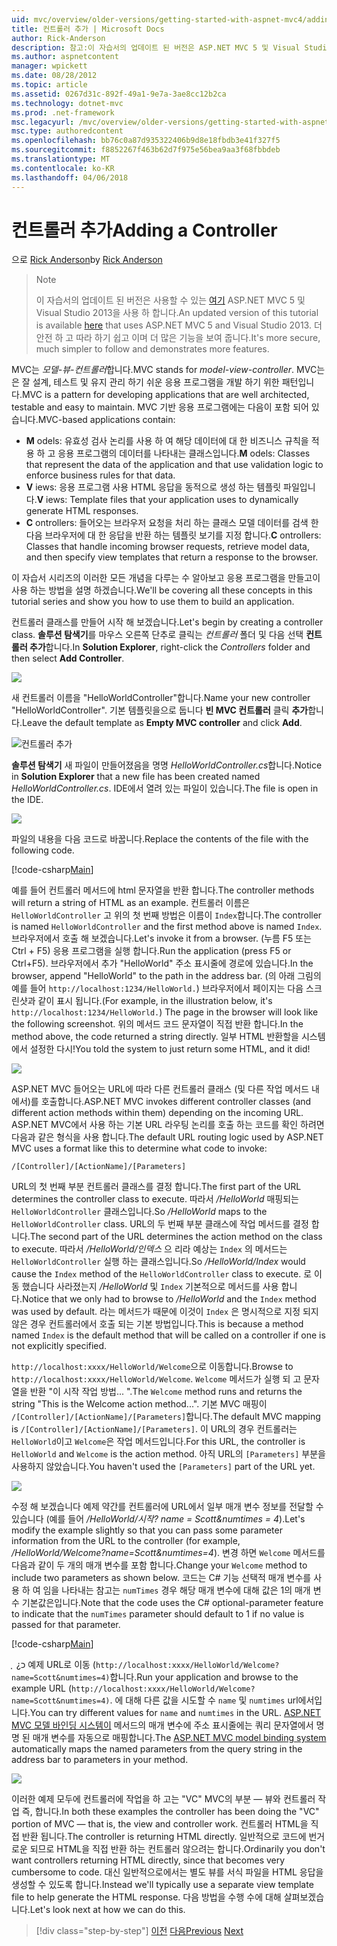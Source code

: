 ```yaml
---
uid: mvc/overview/older-versions/getting-started-with-aspnet-mvc4/adding-a-controller
title: 컨트롤러 추가 | Microsoft Docs
author: Rick-Anderson
description: 참고:이 자습서의 업데이트 된 버전은 ASP.NET MVC 5 및 Visual Studio 2013을 사용 하는 있습니다. 것이 더 안전 하 고 진행할 데모를 단순...
ms.author: aspnetcontent
manager: wpickett
ms.date: 08/28/2012
ms.topic: article
ms.assetid: 0267d31c-892f-49a1-9e7a-3ae8cc12b2ca
ms.technology: dotnet-mvc
ms.prod: .net-framework
msc.legacyurl: /mvc/overview/older-versions/getting-started-with-aspnet-mvc4/adding-a-controller
msc.type: authoredcontent
ms.openlocfilehash: bb76c0a87d935322406b9d8e18fbdb3e41f327f5
ms.sourcegitcommit: f8852267f463b62d7f975e56bea9aa3f68fbbdeb
ms.translationtype: MT
ms.contentlocale: ko-KR
ms.lasthandoff: 04/06/2018
---
```

<a name="adding-a-controller"></a><span data-ttu-id="320da-104">컨트롤러 추가</span><span class="sxs-lookup"><span data-stu-id="320da-104">Adding a Controller</span></span>
====================
<span data-ttu-id="320da-105">으로 [Rick Anderson](https://github.com/Rick-Anderson)</span><span class="sxs-lookup"><span data-stu-id="320da-105">by [Rick Anderson](https://github.com/Rick-Anderson)</span></span>

> > [!NOTE]
> > <span data-ttu-id="320da-106">이 자습서의 업데이트 된 버전은 사용할 수 있는 [여기](../../getting-started/introduction/getting-started.md) ASP.NET MVC 5 및 Visual Studio 2013을 사용 하 합니다.</span><span class="sxs-lookup"><span data-stu-id="320da-106">An updated version of this tutorial is available [here](../../getting-started/introduction/getting-started.md) that uses ASP.NET MVC 5 and Visual Studio 2013.</span></span> <span data-ttu-id="320da-107">더 안전 하 고 따라 하기 쉽고 이며 더 많은 기능을 보여 줍니다.</span><span class="sxs-lookup"><span data-stu-id="320da-107">It's more secure, much simpler to follow and demonstrates more features.</span></span>


<span data-ttu-id="320da-108">MVC는 *모델-뷰-컨트롤러*합니다.</span><span class="sxs-lookup"><span data-stu-id="320da-108">MVC stands for *model-view-controller*.</span></span> <span data-ttu-id="320da-109">MVC는은 잘 설계, 테스트 및 유지 관리 하기 쉬운 응용 프로그램을 개발 하기 위한 패턴입니다.</span><span class="sxs-lookup"><span data-stu-id="320da-109">MVC is a pattern for developing applications that are well architected, testable and easy to maintain.</span></span> <span data-ttu-id="320da-110">MVC 기반 응용 프로그램에는 다음이 포함 되어 있습니다.</span><span class="sxs-lookup"><span data-stu-id="320da-110">MVC-based applications contain:</span></span>

- <span data-ttu-id="320da-111">**M** odels: 유효성 검사 논리를 사용 하 여 해당 데이터에 대 한 비즈니스 규칙을 적용 하 고 응용 프로그램의 데이터를 나타내는 클래스입니다.</span><span class="sxs-lookup"><span data-stu-id="320da-111">**M** odels: Classes that represent the data of the application and that use validation logic to enforce business rules for that data.</span></span>
- <span data-ttu-id="320da-112">**V** iews: 응용 프로그램 사용 HTML 응답을 동적으로 생성 하는 템플릿 파일입니다.</span><span class="sxs-lookup"><span data-stu-id="320da-112">**V** iews: Template files that your application uses to dynamically generate HTML responses.</span></span>
- <span data-ttu-id="320da-113">**C** ontrollers: 들어오는 브라우저 요청을 처리 하는 클래스 모델 데이터를 검색 한 다음 브라우저에 대 한 응답을 반환 하는 템플릿 보기를 지정 합니다.</span><span class="sxs-lookup"><span data-stu-id="320da-113">**C** ontrollers: Classes that handle incoming browser requests, retrieve model data, and then specify view templates that return a response to the browser.</span></span>

<span data-ttu-id="320da-114">이 자습서 시리즈의 이러한 모든 개념을 다루는 수 알아보고 응용 프로그램을 만들고이 사용 하는 방법을 설명 하겠습니다.</span><span class="sxs-lookup"><span data-stu-id="320da-114">We'll be covering all these concepts in this tutorial series and show you how to use them to build an application.</span></span>

<span data-ttu-id="320da-115">컨트롤러 클래스를 만들어 시작 해 보겠습니다.</span><span class="sxs-lookup"><span data-stu-id="320da-115">Let's begin by creating a controller class.</span></span> <span data-ttu-id="320da-116">**솔루션 탐색기**를 마우스 오른쪽 단추로 클릭는 *컨트롤러* 폴더 및 다음 선택 **컨트롤러 추가**합니다.</span><span class="sxs-lookup"><span data-stu-id="320da-116">In **Solution Explorer**, right-click the *Controllers* folder and then select **Add Controller**.</span></span>

![](adding-a-controller/_static/image1.png)

<span data-ttu-id="320da-117">새 컨트롤러 이름을 &quot;HelloWorldController&quot;합니다.</span><span class="sxs-lookup"><span data-stu-id="320da-117">Name your new controller &quot;HelloWorldController&quot;.</span></span> <span data-ttu-id="320da-118">기본 템플릿을으로 둡니다 **빈 MVC 컨트롤러** 클릭 **추가**합니다.</span><span class="sxs-lookup"><span data-stu-id="320da-118">Leave the default template as **Empty MVC controller** and click **Add**.</span></span>

![컨트롤러 추가](adding-a-controller/_static/image2.png)

<span data-ttu-id="320da-120">**솔루션 탐색기** 새 파일이 만들어졌음을 명명 *HelloWorldController.cs*합니다.</span><span class="sxs-lookup"><span data-stu-id="320da-120">Notice in **Solution Explorer** that a new file has been created named *HelloWorldController.cs*.</span></span> <span data-ttu-id="320da-121">IDE에서 열려 있는 파일이 있습니다.</span><span class="sxs-lookup"><span data-stu-id="320da-121">The file is open in the IDE.</span></span>

![](adding-a-controller/_static/image3.png)

<span data-ttu-id="320da-122">파일의 내용을 다음 코드로 바꿉니다.</span><span class="sxs-lookup"><span data-stu-id="320da-122">Replace the contents of the file with the following code.</span></span>

[!code-csharp[Main](adding-a-controller/samples/sample1.cs)]

<span data-ttu-id="320da-123">예를 들어 컨트롤러 메서드에 html 문자열을 반환 합니다.</span><span class="sxs-lookup"><span data-stu-id="320da-123">The controller methods will return a string of HTML as an example.</span></span> <span data-ttu-id="320da-124">컨트롤러 이름은 `HelloWorldController` 고 위의 첫 번째 방법은 이름이 `Index`합니다.</span><span class="sxs-lookup"><span data-stu-id="320da-124">The controller is named `HelloWorldController` and the first method above is named `Index`.</span></span> <span data-ttu-id="320da-125">브라우저에서 호출 해 보겠습니다.</span><span class="sxs-lookup"><span data-stu-id="320da-125">Let's invoke it from a browser.</span></span> <span data-ttu-id="320da-126">(누름 F5 또는 Ctrl + F5) 응용 프로그램을 실행 합니다.</span><span class="sxs-lookup"><span data-stu-id="320da-126">Run the application (press F5 or Ctrl+F5).</span></span> <span data-ttu-id="320da-127">브라우저에서 추가 &quot;HelloWorld&quot; 주소 표시줄에 경로에 있습니다.</span><span class="sxs-lookup"><span data-stu-id="320da-127">In the browser, append &quot;HelloWorld&quot; to the path in the address bar.</span></span> <span data-ttu-id="320da-128">(의 아래 그림의 예를 들어 `http://localhost:1234/HelloWorld.`) 브라우저에서 페이지는 다음 스크린샷과 같이 표시 됩니다.</span><span class="sxs-lookup"><span data-stu-id="320da-128">(For example, in the illustration below, it's `http://localhost:1234/HelloWorld.`) The page in the browser will look like the following screenshot.</span></span> <span data-ttu-id="320da-129">위의 메서드 코드 문자열이 직접 반환 합니다.</span><span class="sxs-lookup"><span data-stu-id="320da-129">In the method above, the code returned a string directly.</span></span> <span data-ttu-id="320da-130">일부 HTML 반환할을 시스템에서 설정한 다시!</span><span class="sxs-lookup"><span data-stu-id="320da-130">You told the system to just return some HTML, and it did!</span></span>

![](adding-a-controller/_static/image4.png)

<span data-ttu-id="320da-131">ASP.NET MVC 들어오는 URL에 따라 다른 컨트롤러 클래스 (및 다른 작업 메서드 내에서)를 호출합니다.</span><span class="sxs-lookup"><span data-stu-id="320da-131">ASP.NET MVC invokes different controller classes (and different action methods within them) depending on the incoming URL.</span></span> <span data-ttu-id="320da-132">ASP.NET MVC에서 사용 하는 기본 URL 라우팅 논리를 호출 하는 코드를 확인 하려면 다음과 같은 형식을 사용 합니다.</span><span class="sxs-lookup"><span data-stu-id="320da-132">The default URL routing logic used by ASP.NET MVC uses a format like this to determine what code to invoke:</span></span>

`/[Controller]/[ActionName]/[Parameters]`

<span data-ttu-id="320da-133">URL의 첫 번째 부분 컨트롤러 클래스를 결정 합니다.</span><span class="sxs-lookup"><span data-stu-id="320da-133">The first part of the URL determines the controller class to execute.</span></span> <span data-ttu-id="320da-134">따라서 */HelloWorld* 매핑되는 `HelloWorldController` 클래스입니다.</span><span class="sxs-lookup"><span data-stu-id="320da-134">So */HelloWorld* maps to the `HelloWorldController` class.</span></span> <span data-ttu-id="320da-135">URL의 두 번째 부분 클래스에 작업 메서드를 결정 합니다.</span><span class="sxs-lookup"><span data-stu-id="320da-135">The second part of the URL determines the action method on the class to execute.</span></span> <span data-ttu-id="320da-136">따라서 */HelloWorld/인덱스* 으 리라 예상는 `Index` 의 메서드는 `HelloWorldController` 실행 하는 클래스입니다.</span><span class="sxs-lookup"><span data-stu-id="320da-136">So */HelloWorld/Index* would cause the `Index` method of the `HelloWorldController` class to execute.</span></span> <span data-ttu-id="320da-137">로 이동 했습니다 사라졌는지 */HelloWorld* 및 `Index` 기본적으로 메서드를 사용 합니다.</span><span class="sxs-lookup"><span data-stu-id="320da-137">Notice that we only had to browse to */HelloWorld* and the `Index` method was used by default.</span></span> <span data-ttu-id="320da-138">라는 메서드가 때문에 이것이 `Index` 은 명시적으로 지정 되지 않은 경우 컨트롤러에서 호출 되는 기본 방법입니다.</span><span class="sxs-lookup"><span data-stu-id="320da-138">This is because a method named `Index` is the default method that will be called on a controller if one is not explicitly specified.</span></span>

<span data-ttu-id="320da-139">`http://localhost:xxxx/HelloWorld/Welcome`으로 이동합니다.</span><span class="sxs-lookup"><span data-stu-id="320da-139">Browse to `http://localhost:xxxx/HelloWorld/Welcome`.</span></span> <span data-ttu-id="320da-140">`Welcome` 메서드가 실행 되 고 문자열을 반환 &quot;이 시작 작업 방법... &quot;.</span><span class="sxs-lookup"><span data-stu-id="320da-140">The `Welcome` method runs and returns the string &quot;This is the Welcome action method...&quot;.</span></span> <span data-ttu-id="320da-141">기본 MVC 매핑이 `/[Controller]/[ActionName]/[Parameters]`합니다.</span><span class="sxs-lookup"><span data-stu-id="320da-141">The default MVC mapping is `/[Controller]/[ActionName]/[Parameters]`.</span></span> <span data-ttu-id="320da-142">이 URL의 경우 컨트롤러는 `HelloWorld`이고 `Welcome`은 작업 메서드입니다.</span><span class="sxs-lookup"><span data-stu-id="320da-142">For this URL, the controller is `HelloWorld` and `Welcome` is the action method.</span></span> <span data-ttu-id="320da-143">아직 URL의 `[Parameters]` 부분을 사용하지 않았습니다.</span><span class="sxs-lookup"><span data-stu-id="320da-143">You haven't used the `[Parameters]` part of the URL yet.</span></span>

![](adding-a-controller/_static/image5.png)

<span data-ttu-id="320da-144">수정 해 보겠습니다 예제 약간를 컨트롤러에 URL에서 일부 매개 변수 정보를 전달할 수 있습니다 (예를 들어 */HelloWorld/시작? name = Scott&amp;numtimes = 4*).</span><span class="sxs-lookup"><span data-stu-id="320da-144">Let's modify the example slightly so that you can pass some parameter information from the URL to the controller (for example, */HelloWorld/Welcome?name=Scott&amp;numtimes=4*).</span></span> <span data-ttu-id="320da-145">변경 하면 `Welcome` 메서드를 다음과 같이 두 개의 매개 변수를 포함 합니다.</span><span class="sxs-lookup"><span data-stu-id="320da-145">Change your `Welcome` method to include two parameters as shown below.</span></span> <span data-ttu-id="320da-146">코드는 C# 기능 선택적 매개 변수를 사용 하 여 임을 나타내는 참고는 `numTimes` 경우 해당 매개 변수에 대해 값은 1의 매개 변수 기본값은입니다.</span><span class="sxs-lookup"><span data-stu-id="320da-146">Note that the code uses the C# optional-parameter feature to indicate that the `numTimes` parameter should default to 1 if no value is passed for that parameter.</span></span>

[!code-csharp[Main](adding-a-controller/samples/sample2.cs)]

<span data-ttu-id="320da-147">ְ ְ ¿כ 예제 URL로 이동 (`http://localhost:xxxx/HelloWorld/Welcome?name=Scott&numtimes=4)`합니다.</span><span class="sxs-lookup"><span data-stu-id="320da-147">Run your application and browse to the example URL (`http://localhost:xxxx/HelloWorld/Welcome?name=Scott&numtimes=4)`.</span></span> <span data-ttu-id="320da-148">에 대해 다른 값을 시도할 수 `name` 및 `numtimes` url에서입니다.</span><span class="sxs-lookup"><span data-stu-id="320da-148">You can try different values for `name` and `numtimes` in the URL.</span></span> <span data-ttu-id="320da-149">[ASP.NET MVC 모델 바인딩 시스템이](http://odetocode.com/Blogs/scott/archive/2009/04/27/6-tips-for-asp-net-mvc-model-binding.aspx) 메서드의 매개 변수에 주소 표시줄에는 쿼리 문자열에서 명명 된 매개 변수를 자동으로 매핑합니다.</span><span class="sxs-lookup"><span data-stu-id="320da-149">The [ASP.NET MVC model binding system](http://odetocode.com/Blogs/scott/archive/2009/04/27/6-tips-for-asp-net-mvc-model-binding.aspx) automatically maps the named parameters from the query string in the address bar to parameters in your method.</span></span>

![](adding-a-controller/_static/image6.png)

<span data-ttu-id="320da-150">이러한 예제 모두에 컨트롤러에 작업을 하 고는 &quot;VC&quot; MVC의 부분 — 뷰와 컨트롤러 작업 즉, 합니다.</span><span class="sxs-lookup"><span data-stu-id="320da-150">In both these examples the controller has been doing the &quot;VC&quot; portion of MVC — that is, the view and controller work.</span></span> <span data-ttu-id="320da-151">컨트롤러 HTML을 직접 반환 됩니다.</span><span class="sxs-lookup"><span data-stu-id="320da-151">The controller is returning HTML directly.</span></span> <span data-ttu-id="320da-152">일반적으로 코드에 번거로운 되므로 HTML을 직접 반환 하는 컨트롤러 않으려는 합니다.</span><span class="sxs-lookup"><span data-stu-id="320da-152">Ordinarily you don't want controllers returning HTML directly, since that becomes very cumbersome to code.</span></span> <span data-ttu-id="320da-153">대신 일반적으로에서는 별도 뷰를 서식 파일을 HTML 응답을 생성할 수 있도록 합니다.</span><span class="sxs-lookup"><span data-stu-id="320da-153">Instead we'll typically use a separate view template file to help generate the HTML response.</span></span> <span data-ttu-id="320da-154">다음 방법을 수행 수에 대해 살펴보겠습니다.</span><span class="sxs-lookup"><span data-stu-id="320da-154">Let's look next at how we can do this.</span></span>

> [!div class="step-by-step"]
> <span data-ttu-id="320da-155">[이전](intro-to-aspnet-mvc-4.md)
> [다음](adding-a-view.md)</span><span class="sxs-lookup"><span data-stu-id="320da-155">[Previous](intro-to-aspnet-mvc-4.md)
[Next](adding-a-view.md)</span></span>
